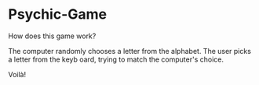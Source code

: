 # Psychic-Game 

How does this game work?

The computer randomly chooses a letter from the alphabet.
The user picks a letter from the keyb oard, trying to match the computer's choice. 

Voilà!
    


